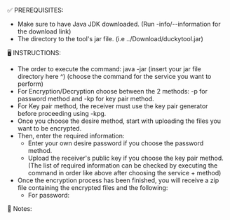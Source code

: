 ✅ PREREQUISITES:
- Make sure to have Java JDK downloaded. (Run -info/--information for the download link)
- The directory to the tool's jar file. (i.e ../Download/duckytool.jar)

🖥️ INSTRUCTIONS:
- The order to execute the command: java -jar (insert your jar file directory here ^) (choose the command for the service you want to perform)
- For Encryption/Decryption choose between the 2 methods: -p for password method and -kp for key pair method.
- For Key pair method, the receiver must use the key pair generator before proceeding using -kpg.
- Once you choose the desire method, start with uploading the files you want to be encrypted.
- Then, enter the required information:
    + Enter your own desire password if you choose the password method.
    + Upload the receiver's public key if you choose the key pair method.
      (The list of required information can be checked by executing the command in order like above after choosing the service + method)
- Once the encryption process has been finished, you will receive a zip file containing the encrypted files and the following:
    + For password:

📂 Notes: